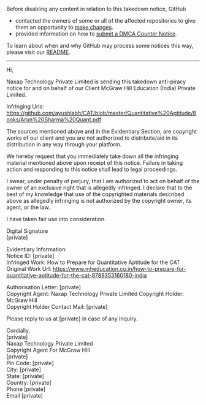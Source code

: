 Before disabling any content in relation to this takedown notice, GitHub
- contacted the owners of some or all of the affected repositories to give them an opportunity to [make changes](https://docs.github.com/en/github/site-policy/dmca-takedown-policy#a-how-does-this-actually-work).
- provided information on how to [submit a DMCA Counter Notice](https://docs.github.com/en/articles/guide-to-submitting-a-dmca-counter-notice).

To learn about when and why GitHub may process some notices this way, please visit our [README](https://github.com/github/dmca/blob/master/README.md#anatomy-of-a-takedown-notice).

---

Hi,

Naxap Technology Private Limited is sending this takedown anti-piracy notice for and on behalf of our Client McGraw Hill Education (India) Private Limited.

Infringing Urls:
https://github.com/ayushlabh/CAT/blob/master/Quantitative%20Aptitude/Books/Arun%20Sharma%20Quant.pdf

The sources mentioned above and in the Evidentiary Section, are copyright works of our client and you are not authorized to distribute/aid in its distribution in any way through your platform.

We hereby request that you immediately take down all the infringing material mentioned above upon receipt of this notice. Failure in taking action and responding to this notice shall lead to legal proceedings.

I swear, under penalty of perjury, that I am authorized to act on behalf of the owner of an exclusive right that is allegedly infringed. I declare that to the best of my knowledge that use of the copyrighted materials described above as allegedly infringing is not authorized by the copyright owner, its agent, or the law.

I have taken fair use into consideration.

Digital Signature  
[private]

Evidentiary Information:  
Notice ID: [private]  
Infringed Work: How to Prepare for Quantitative Aptitude for the CAT  
Original Work Url: https://www.mheducation.co.in/how-to-prepare-for-quantitative-aptitude-for-the-cat-9789353160180-india

Authorisation Letter: [private]  
Copyright Agent: Naxap Technology Private Limited
Copyright Holder: McGraw Hill  
Copyright Holder Contact Mail: [private]

Please reply to us at [private] in case of any inquiry.

Cordially,  
[private]  
Naxap Technology Private Limited  
Copyright Agent For McGraw Hill  
[private]  
Pin Code: [private]  
City: [private]  
State: [private]  
Country: [private]  
Phone [private]  
Email [private]  
